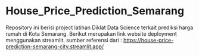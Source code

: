 # House_Price_Prediction_Semarang
Repository ini berisi project latihan Diklat Data Science terkait prediksi harga rumah di Kota Semarang. Berikut merupakan link website deployment menggunakan streamlit.
sumber referensi dari :
https://house-price-prediction-semarang-city.streamlit.app/ 
